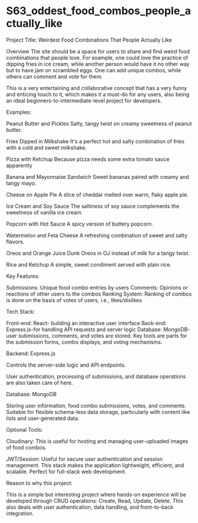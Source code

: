 # S63_oddest_food_combos_people_actually_like
Project Title:  Weirdest Food Combinations That People Actually Like

Overview
The site should be a space for users to share and find weird food combinations that people love. For example, one could love the practice of dipping fries in ice cream, while another person would have it no other way but to have jam on scrambled eggs. One can add unique combos, while others can comment and vote for them.

This is a very entertaining and collaborative concept that has a very funny and enticing touch to it, which makes it a must-do for any users, also being an ideal beginners-to-intermediate-level project for developers.

Examples:

Peanut Butter and Pickles
Salty, tangy twist on creamy sweetness of peanut butter.

Fries Dipped in Milkshake
It's a perfect hot and salty combination of fries with a cold and sweet milkshake.

Pizza with Ketchup
Because pizza needs some extra tomato sauce apparently

Banana and Mayonnaise Sandwich
Sweet bananas paired with creamy and tangy mayo.

Cheese on Apple Pie
A slice of cheddar melted over warm, flaky apple pie.

Ice Cream and Soy Sauce
The saltiness of soy sauce complements the sweetness of vanilla ice cream.

Popcorn with Hot Sauce
A spicy version of buttery popcorn.

Watermelon and Feta Cheese
A refreshing combination of sweet and salty flavors.

Oreos and Orange Juice
Dunk Oreos in OJ instead of milk for a tangy twist.

Rice and Ketchup
A simple, sweet condiment served with plain rice.

Key Features:

Submissions: Unique food combo entries by users
Comments: Opinions or reactions of other users to the combos
Ranking System: Ranking of combos is done on the basis of votes of users, i.e., likes/dislikes

Tech Stack:

Front-end: React- building an interactive user interface
Back-end: Express.js-for handling API requests and server logic
Database: MongoDB-user submissions, comments, and votes are stored.
Key tools are parts for the submission forms, combo displays, and voting mechanisms.

Backend: Express.js

Controls the server-side logic and API endpoints.

User authentication, processing of submissions, and database operations are also taken care of here.

Database: MongoDB

Storing user information, food combo submissions, votes, and comments. Suitable for flexible schema-less data storage, particularly with content like lists and user-generated data.

Optional Tools:

Cloudinary: This is useful for hosting and managing user-uploaded images of food combos.

JWT/Session: Useful for secure user authentication and session management.
This stack makes the application lightweight, efficient, and scalable. Perfect for full-stack web development.

Reason to why this project:

This is a simple but interesting project where hands-on experience will be developed through CRUD operations: Create, Read, Update, Delete. This also deals with user authentication, data handling, and front-to-back integration.